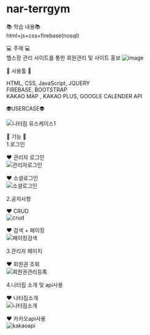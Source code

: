 # nar-terrgym

📚 학습 내용📚<br/>
html+js+css+firebase(nosql)

💻 주제 💻<br/>
헬스장 관리 사이트를 통한 회원관리 및 사이트 홍보
![image](https://user-images.githubusercontent.com/103975034/199944205-d803a38c-1ab0-43c1-a1c6-fa34ea0071a4.png)

📁 사용툴 📁<br/>

 HTML, CSS, JavaScript, JQUERY <br/>
 FIREBASE, BOOTSTRAP <br/>
 KAKAO MAP , KAKAO PLUS, GOOGLE CALENDER API<br/>

👽USERCASE👽<br/>

![나터짐 유스케이스1](https://user-images.githubusercontent.com/103975034/199938563-5eb28ada-94e0-4516-a5ca-140c8a242810.png)

💊 기능 💊<br/>
1.로그인<br/>

♥️ 관리자 로그인 <br/>
![관리자로그인](https://user-images.githubusercontent.com/103975034/199945511-caef4323-0644-443d-8ba8-53b0e66170cb.gif) 

♥️ 소셜로그인<br/>
![소셜로그인](https://user-images.githubusercontent.com/103975034/199946403-7502c7b9-41af-4b8f-904e-60d530730feb.gif)


2.공지사항<br/>

♥️ CRUD<br/>
![crud](https://user-images.githubusercontent.com/103975034/199948901-a390ff61-8d32-4500-8478-e3d3147e5298.gif)

♥️ 검색 + 페이징<br/>
![페이징검색](https://user-images.githubusercontent.com/103975034/199949283-6fe775ee-2641-468b-8f4c-3dd72f9ac377.gif)


3.관리자 페이지<br/>

♥️ 회원권 조회<br/>
![회원권관리등록](https://user-images.githubusercontent.com/103975034/199950382-2ab7916b-ec80-46d4-b877-678edab6bf1a.gif)


4.나터짐 소개 및 api사용<br/>

♥️ 나터짐소개<br/>
![나터짐소개](https://user-images.githubusercontent.com/103975034/199947781-6624ebf0-aa26-4d29-8074-2d4eb44c8938.gif)

♥️ 카카오api사용<br/>
![kakaoapi](https://user-images.githubusercontent.com/103975034/199948219-d5607848-6d7c-4c0b-a804-fc396ddc1283.gif)





